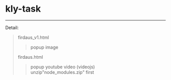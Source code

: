 # kly-task <br />
---
Detail:
>firdaus_v1.html
>>popup image
>
>
>firdaus.html
>>popup youtube video (videojs) <br />
>>unzip"node_modules.zip" first
